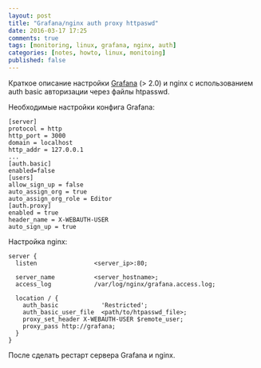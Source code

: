 ```yaml
---
layout: post
title: "Grafana/nginx auth proxy httpaswd"
date: 2016-03-17 17:25
comments: true
tags: [monitoring, linux, grafana, nginx, auth]
categories: [notes, howto, linux, monitoing]
published: false
---
```


Краткое описание настройки [Grafana](http://grafana.org) (> 2.0) и nginx с использованием auth basic авторизации через файлы htpasswd.

Необходимые настройки конфига Grafana:
```
[server]
protocol = http
http_port = 3000
domain = localhost
http_addr = 127.0.0.1
...
[auth.basic]
enabled=false
[users]
allow_sign_up = false
auto_assign_org = true
auto_assign_org_role = Editor
[auth.proxy]
enabled = true
header_name = X-WEBAUTH-USER
auto_sign_up = true
```

Настройка nginx:
```
server {
  listen                <server_ip>:80;

  server_name           <server_hostname>;
  access_log            /var/log/nginx/grafana.access.log;

  location / {
    auth_basic            'Restricted';
    auth_basic_user_file  <path/to/htpasswd_file>;
    proxy_set_header X-WEBAUTH-USER $remote_user;
    proxy_pass http://grafana;
  }
}
```

После сделать рестарт сервера Grafana и nginx.
